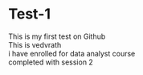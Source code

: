 # Test-1
This is my first test on Github
<br>
This is vedvrath
<br>
i have enrolled for data analyst course
<br>
completed with session 2